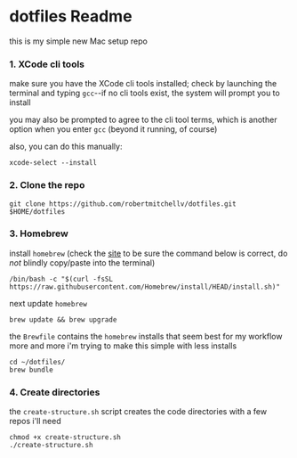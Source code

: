 # dotfiles Readme

this is my simple new Mac setup repo

### 1. XCode cli tools

make sure you have the XCode cli tools installed; check by launching the terminal and typing `gcc`--if no cli tools exist, the system will prompt you to install

you may also be prompted to agree to the cli tool terms, which is another option when you enter `gcc` (beyond it running, of course)

also, you can do this manually:

```{bash}
xcode-select --install
```

### 2. Clone the repo

```{bash}
git clone https://github.com/robertmitchellv/dotfiles.git $HOME/dotfiles
```

### 3. Homebrew

install `homebrew` (check the [site](https://brew.sh/) to be sure the command below is correct, do _not_ blindly copy/paste into the terminal)

```{bash}
/bin/bash -c "$(curl -fsSL https://raw.githubusercontent.com/Homebrew/install/HEAD/install.sh)"
```

next update `homebrew`

```{bash}
brew update && brew upgrade
```

the `Brewfile` contains the `homebrew` installs that seem best for my workflow more and more i'm trying to make this simple with less installs

```{bash}
cd ~/dotfiles/
brew bundle
```

### 4. Create directories

the `create-structure.sh` script creates the code directories with a few repos i'll need

```{bash}
chmod +x create-structure.sh
./create-structure.sh
```

